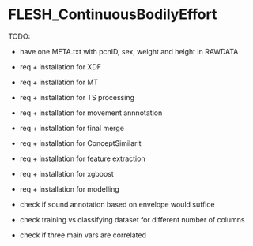 # FLESH_ContinuousBodilyEffort


TODO:
- have one META.txt with pcnID, sex, weight and height in RAWDATA
- req + installation for XDF
- req + installation for MT
- req + installation for TS processing
- req + installation for movement annnotation
- req + installation for final merge
- req + installation for ConceptSimilarit
- req + installation for feature extraction
- req + installation for xgboost
- req + installation for modelling

- check if sound annotation based on envelope would suffice
- check training vs classifying dataset for different number of columns
- check if three main vars are correlated